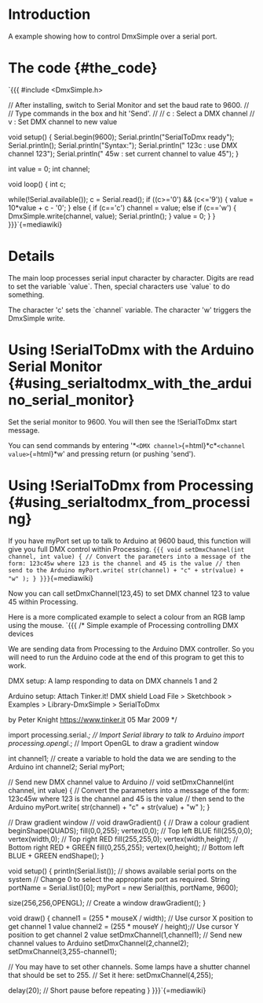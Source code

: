 # Introduction

A example showing how to control DmxSimple over a serial port.

# The code {#the_code}

`{{{
#include <DmxSimple.h>

// After installing, switch to Serial Monitor and set the baud rate to 9600.
//
// Type commands in the box and hit 'Send'.
//
// <number>c : Select a DMX channel
// <number>v : Set DMX channel to new value

void setup() {
  Serial.begin(9600);
  Serial.println("SerialToDmx ready");
  Serial.println();
  Serial.println("Syntax:");
  Serial.println(" 123c : use DMX channel 123");
  Serial.println(" 45w  : set current channel to value 45");
}

int value = 0;
int channel;

void loop() {
  int c;

  while(!Serial.available());
  c = Serial.read();
  if ((c>='0') && (c<='9')) {
    value = 10*value + c - '0';
  } else {
    if (c=='c') channel = value;
    else if (c=='w') {
      DmxSimple.write(channel, value);
      Serial.println();
    }
    value = 0;
  }
}
}}}`{=mediawiki}

# Details

The main loop processes serial input character by character. Digits are
read to set the variable \`value\`. Then, special characters use
\`value\` to do something.

The character \'c\' sets the \`channel\` variable. The character \'w\'
triggers the DmxSimple write.

# Using !SerialToDmx with the Arduino Serial Monitor {#using_serialtodmx_with_the_arduino_serial_monitor}

Set the serial monitor to 9600. You will then see the !SerialToDmx start
message.

You can send commands by entering
\'\*`<DMX channel>`{=html}\*c\*`<channel value>`{=html}\*w\' and
pressing return (or pushing \'send\').

# Using !SerialToDmx from Processing {#using_serialtodmx_from_processing}

If you have myPort set up to talk to Arduino at 9600 baud, this function
will give you full DMX control within Processing. `{{{
void setDmxChannel(int channel, int value) {
  // Convert the parameters into a message of the form: 123c45w where 123 is the channel and 45 is the value
  // then send to the Arduino
  myPort.write( str(channel) + "c" + str(value) + "w" );
}
}}}`{=mediawiki}

Now you can call setDmxChannel(123,45) to set DMX channel 123 to value
45 within Processing.

Here is a more complicated example to select a colour from an RGB lamp
using the mouse. `{{{
/*
Simple example of Processing controlling DMX devices

We are sending data from Processing to the Arduino DMX controller. So you will
need to run the Arduino code at the end of this program to get this to work.

DMX setup:
  A lamp responding to data on DMX channels 1 and 2

Arduino setup:
  Attach Tinker.it! DMX shield
  Load File > Sketchbook > Examples > Library-DmxSimple > SerialToDmx


by Peter Knight
https://www.tinker.it
05 Mar 2009
*/


import processing.serial.*;  // Import Serial library to talk to Arduino 
import processing.opengl.*; //  Import OpenGL to draw a gradient window

int channel1;  // create a variable to hold the data we are sending to the Arduino
int channel2;
Serial myPort; 

// Send new DMX channel value to Arduino
//
void setDmxChannel(int channel, int value) {
  // Convert the parameters into a message of the form: 123c45w where 123 is the channel and 45 is the value
  // then send to the Arduino
  myPort.write( str(channel) + "c" + str(value) + "w" );
}

// Draw gradient window
//
void drawGradient() {
  // Draw a colour gradient
  beginShape(QUADS);
  fill(0,0,255); vertex(0,0); // Top left BLUE
  fill(255,0,0); vertex(width,0); // Top right RED
  fill(255,255,0); vertex(width,height); // Bottom right RED + GREEN
  fill(0,255,255); vertex(0,height); // Bottom left BLUE + GREEN
  endShape(); 
}  

void setup() {
  println(Serial.list()); // shows available serial ports on the system
  // Change 0 to select the appropriate port as required.
  String portName = Serial.list()[0];
  myPort = new Serial(this, portName, 9600);

  size(256,256,OPENGL);  // Create a window
  drawGradient();
}

void draw() {
  channel1 = (255 * mouseX / width); // Use cursor X position to get channel 1 value
  channel2 = (255 * mouseY / height);// Use cursor Y position to get channel 2 value
  setDmxChannel(1,channel1); // Send new channel values to Arduino
  setDmxChannel(2,channel2);
  setDmxChannel(3,255-channel1);
  
  // You may have to set other channels. Some lamps have a shutter channel that should be set to 255.
  // Set it here:
  setDmxChannel(4,255);
  
  delay(20);  // Short pause before repeating
}
}}}`{=mediawiki}
